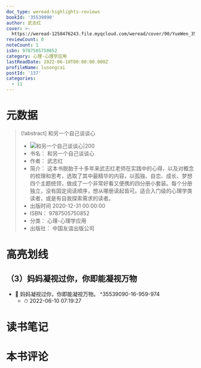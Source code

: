 ```yaml
---
doc_type: weread-highlights-reviews
bookId: '35539090'
author: 武志红
cover: >-
  https://weread-1258476243.file.myqcloud.com/weread/cover/90/YueWen_35539090/t7_YueWen_35539090.jpg
reviewCount: 0
noteCount: 1
isbn: 9787505750852
category: 心理-心理学应用
lastReadDate: 2022-06-10T00:00:00.000Z
profileName: lusongcai
postId: '137'
categories:
  - 11
---
```

# 元数据
> [!abstract] 和另一个自己谈谈心
> - ![ 和另一个自己谈谈心|200](https://weread-1258476243.file.myqcloud.com/weread/cover/90/YueWen_35539090/t7_YueWen_35539090.jpg)
> - 书名： 和另一个自己谈谈心
> - 作者： 武志红
> - 简介： 这本书脱胎于十多年来武志红老师在实践中的心得，以及对概念的梳理和思考，选取了其中最精华的内容，以孤独、自恋、成长、梦想四个主题统领，做成了一个非常好看又便携的四分册小套装。每个分册独立，没有固定阅读顺序，想从哪册读起皆可。适合入门级的心理学类读者，或是有自我探索需求的读者。
> - 出版时间 2020-12-31 00:00:00
> - ISBN： 9787505750852
> - 分类： 心理-心理学应用
> - 出版社： 中国友谊出版公司

# 高亮划线

## （3）妈妈凝视过你，你即能凝视万物


- 📌 妈妈凝视过你，你即能凝视万物。 ^35539090-16-959-974
    - ⏱ 2022-06-10 07:19:27 
# 读书笔记

# 本书评论
